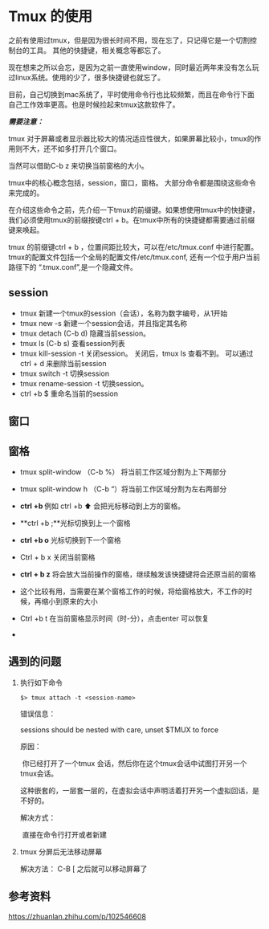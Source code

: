 # Tmux 的使用

之前有使用过tmux，但是因为很长时间不用，现在忘了，只记得它是一个切割控制台的工具。 其他的快捷键，相关概念等都忘了。 

现在想来之所以会忘，是因为之前一直使用window，同时最近两年来没有怎么玩过linux系统。使用的少了，很多快捷键也就忘了。 

目前，自己切换到mac系统了，平时使用命令行也比较频繁，而且在命令行下面自己工作效率更高。也是时候捡起来tmux这款软件了。 



***需要注意：***

tmux 对于屏幕或者显示器比较大的情况适应性很大，如果屏幕比较小，tmux的作用则不大，还不如多打开几个窗口。

当然可以借助C-b z 来切换当前窗格的大小。 



tmux中的核心概念包括，session，窗口，窗格。 大部分命令都是围绕这些命令来完成的。 

在介绍这些命令之前，先介绍一下tmux的前缀键。如果想使用tmux中的快捷键，我们必须使用tmux的前缀按键ctrl + b。在tmux中所有的快捷键都需要通过前缀键来唤起。 

tmux 的前缀键ctrl + b ，位置间距比较大，可以在/etc/tmux.conf 中进行配置。 tmux的配置文件包括一个全局的配置文件/etc/tmux.conf, 还有一个位于用户当前路径下的 “.tmux.conf”,是一个隐藏文件。





## session

* tmux   			新建一个tmux的session（会话），名称为数字编号，从1开始
* tmux new -s   <session-name>   新建一个session会话，并且指定其名称
* tmux detach    (C-b d) 隐藏当前session。 
* tmux ls   (C-b s) 查看session列表
* tmux kill-session -t <session-name>  关闭session。 关闭后，tmux ls 查看不到。 可以通过 ctrl + d 来删除当前session
* tmux switch -t <session-name> 切换session
* tmux rename-session -t <old-session-name> <new-session-name>  切换session。
* ctrl +b $       重命名当前的session 



## 窗口





## 窗格

* tmux split-window  （C-b %） 将当前工作区域分割为上下两部分
* tmux split-window  h   （C-b “）将当前工作区域分割为左右两部分 
* **ctrl +b <arrow key>** 例如 ctrl +b ⬆ 会把光标移动到上方的窗格。
* **ctrl +b ;**光标切换到上一个窗格 
* **ctrl +b o** 光标切换到下一个窗格
* Ctrl + b  x  关闭当前窗格
*  **ctrl + b z**  将会放大当前操作的窗格，继续触发该快捷键将会还原当前的窗格
  * 这个比较有用，当需要在某个窗格工作的时候，将给窗格放大，不工作的时候，再缩小到原来的大小

* Ctrl +b  t  在当前窗格显示时间（时-分），点击enter 可以恢复
* 



## 遇到的问题

1. 执行如下命令

   ```shell
   $> tmux attach -t <session-name>
   ```

   错误信息：

    sessions should be nested with care, unset $TMUX to force 

   原因：

   ​		你已经打开了一个tmux 会话，然后你在这个tmux会话中试图打开另一个tmux会话。

   ​		这种嵌套的，一层套一层的，在虚拟会话中声明活着打开另一个虚拟回话，是不好的。

   解决方式：

   ​		直接在命令行打开或者新建

2. tmux 分屏后无法移动屏幕

   解决方法： C-B  [       之后就可以移动屏幕了

   



## 参考资料

https://zhuanlan.zhihu.com/p/102546608 

